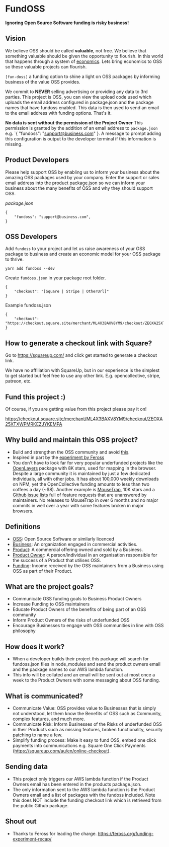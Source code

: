 # FundOSS

**Ignoring Open Source Software funding is risky business!**

## Vision

We believe OSS should be called **valuable**, not free. We believe that something valuable should be given the opportunity to flourish. In this world that happens through a system of [economics](https://en.wikipedia.org/wiki/Economics). Lets bring economics to OSS so these valuable projects can flourish.

`[fun-doss]` a funding option to shine a light on OSS packages by informing business of the value OSS provides.

We commit to **NEVER** selling advertising or providing any data to 3rd parties. This project is OSS, you can view the upload code used which uploads the email address configured in package.json and the package names that have fundoss enabled. This data is then used to send an email to the email address with funding options. That's it.

**No data is sent without the permission of the Project Owner** This permission is granted by the addition of an email address to `package.json` e.g. `{ "fundoss": "support@business.com" }. A message to prompt adding this configuration is output to the developer terminal if this information is missing.

## Product Developers

Please help support OSS by enabling us to inform your business about the amazing OSS packages used by your company. Enter the support or sales email address into the product package.json so we can inform your business about the many benefits of OSS and why they should support OSS.

*package.json*

```
{
    "fundoss": "support@business.com",
}
```

## OSS Developers

Add `fundoss` to your project and let us raise awareness of your OSS package to business and create an economic model for your OSS package to thrive.

```
yarn add fundoss --dev
```

Create `fundoss.json` in your package root folder.

```
{
    "checkout": "[Square | Stripe | OtherUrl]"
}
```

Example fundoss.json

```
{
    "checkout": "https://checkout.square.site/merchant/ML4X3BAXV8YM9/checkout/ZEOXA25XTXWPMRKEZJYKEMPA"
}
```

## How to generate a checkout link with Square?

Go to https://squareup.com/ and click get started to generate a checkout link.

We have no affiliation with SquareUp, but in our experience is the simplest to get started but feel free to use any other link. E.g. opencollective, stripe, patreon, etc.

## Fund this project :)

Of course, if you are getting value from this project please pay it on!

https://checkout.square.site/merchant/ML4X3BAXV8YM9/checkout/ZEOXA25XTXWPMRKEZJYKEMPA

## Why build and maintain this OSS project?

- Build and strengthen the OSS community and avoid [this](https://github.com/pedronauck/docz/issues/1634).
- Inspired in part by the [experiment by Feross](https://feross.org/funding-experiment-recap/)
- You don't have to look far for very popular underfunded projects like the [OpenLayers](https://github.com/openlayers/openlayers) package with 8K stars, used for mapping in the browser. Despite a large community it is maintained by just a few dedicated individuals, all with other jobs. It has about 100,000 weekly downloads on NPM, yet the OpenCollective funding amounts to less than two coffees a day (~$8). Another example is [MouseTrap](https://github.com/ccampbell/mousetrap), 10K stars and a [Github issue lists](https://github.com/ccampbell/mousetrap/issues) full of feature requests that are unanswered by maintainers. No releases to MouseTrap in over 6 months and no major commits in well over a year with some features broken in major browsers.

## Definitions

- [OSS](https://en.wikipedia.org/wiki/Open-source_software): Open Source Software or similarly licenced
- [Business](https://en.wikipedia.org/wiki/Business): An organization engaged in commercial activities. 
- [Product](https://en.wikipedia.org/wiki/Product_(business)): A commercial offering owned and sold by a Business.
- [Product Owner](https://en.wikipedia.org/wiki/Scrum_(software_development)#Product_owner): A person/individual in an organisation responsible for the success of a Product that utilises OSS.
- [Funding](https://en.wikipedia.org/wiki/Funding): Income received by the OSS maintainers from a Business using OSS as part of their Product.

## What are the project goals?

 - Communicate OSS funding goals to Business Product Owners
 - Increase Funding to OSS maintainers
 - Educate Product Owners of the benefits of being part of an OSS community
 - Inform Product Owners of the risks of underfunded OSS
 - Encourage Businesses to engage with OSS communities in line with OSS philosophy

## How does it work?

- When a developer builds their project this package will search for fundoss.json files in node_modules and send the product owners email and the package names to our AWS lambda function.
- This info will be collated and an email will be sent out at most once a week to the Product Owners with some messaging about OSS funding.

## What is communicated?

- Communicate Value: OSS provides value to Businesses that is simply not understood, let them know the Benefits of OSS such as Community, complex features, and much more.
- Communicate Risk: Inform Businesses of the Risks of underfunded OSS in their Products such as missing features, broken functionality, security patching to name a few.
- Simplify funding process: Make it easy to fund OSS, embed one click payments into communications e.g. Square One Click Payments (https://squareup.com/au/en/online-checkout).

## Sending data

- This project only triggers our AWS lambda function if the Product Owners email has been entered in the products package.json.
- The only information sent to the AWS lambda function is the Product Owners email and a list of packages with the fundoss included. Note this does NOT include the funding checkout link which is retrieved from the public Github package.

## Shout out

- Thanks to Feross for leading the charge. https://feross.org/funding-experiment-recap/